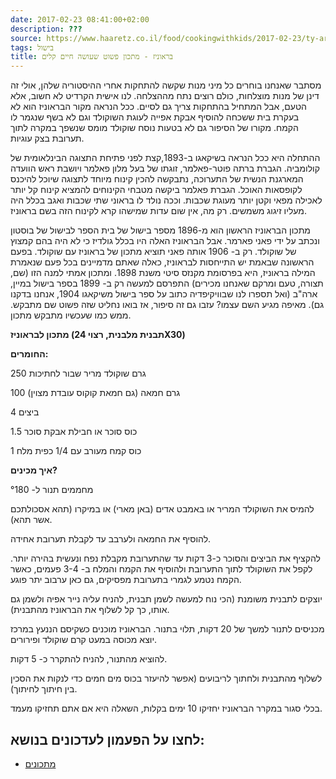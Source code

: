 ```yaml
---
date: 2017-02-23 08:41:00+02:00
description: ???
source: https://www.haaretz.co.il/food/cookingwithkids/2017-02-23/ty-article/0000017f-f8d0-d044-adff-fbf9572a0000
tags: בישול
title: בראוניז - מתכון פשוט שעושה חיים קלים
---
```


מסתבר שאנחנו בוחרים כל מיני מנות שקשה להתחקות אחרי ההיסטוריה שלהן, אולי זה דינן של מנות מוצלחות, כולם רוצים נתח מההצלחה. לנו אישית הקרדיט לא חשוב, אלא הטעם, אבל המתחיל בהתחקות צריך גם לסיים. ככל הנראה מקור הבראוניז הוא לא בעקרת בית ששכחה להוסיף אבקת אפייה לעוגת השוקולד וגם לא בשף שנגמר לו הקמח. מקורו של הסיפור גם לא בטעות נוסח שוקולד מומס שנשפך במקרה לתוך תערובת בצק עוגיות.

ההתחלה היא ככל הנראה בשיקאגו ב-1893,קצת לפני פתיחת התצוגה הבינלאומית של קולומביה. הגברת ברתה פוטר-פאלמר, זוגתו של בעל מלון פאלמר ויושבת ראש הוועדה המארגנת הנשית של התערוכה, נתבקשה להכין קינוח מיוחד לתצוגה שיוכל להיכנס לקופסאות האוכל. הגברת פאלמר ביקשה מטבחי הקינוחים להמציא קינוח קל יותר לאכילה מפאי וקטן יותר מעוגת שכבות. וככה נולד לו בראוני שתי שכבות ואגב בכלל היה מעליו זיגוג משמשים. רק מה, אין שום עדות שמישהו קרא לקינוח הזה בשם בראוניז.

מתכון הבראוניז הראשון הוא מ-1896 מספר בישול של בית הספר לבישול של בוסטון ונכתב על ידי פאני פארמר. אבל הבראוניז האלה היו בכלל גולדיז כי לא היה בהם קמצוץ של שוקולד. רק ב- 1906 אותה פאני תוציא מתכון של בראוניז עם שוקולד. בפעם הראשונה שבאמת יש התייחסות לבראוניז, כאלה שאתם מדמיינים בכל פעם שנאמרת המילה בראוניז, היא בפרסומת מקנזס סיטי משנת 1898. ומתכון אמתי למנה הזו (שם, תצורה, טעם ומרקם שאנחנו מכירים) התפרסם למעשה רק ב- 1899 בספר בישול במיין, ארה"ב (ואל תספרו לנו שבוויקיפדיה כתוב על ספר בישול משיקאגו 1904, אנחנו בדקנו גם). מאיפה מגיע השם עצמו? עזבו גם זה סיפור, אז בואו נחליט שזה פשוט שם מתבקש. ממש כמו שעכשיו מתבקש מתכון.

**מתכון לבראוניז (תבנית מלבנית, רצוי 24X30)**

**החומרים:**

250 גרם שוקולד מריר שבור לחתיכות

100 גרם חמאה (גם חמאת קוקוס עובדת מצוין)

4 ביצים

1.5 כוס סוכר או חבילת אבקת סוכר

1 כוס קמח מעורב עם 1/4 כפית מלח

**איך מכינים?**

מחממים תנור ל- °180

להמיס את השוקולד המריר או באמבט אדים (באן מארי) או במיקרו (תהא אסכולתכם אשר תהא).

להוסיף את החמאה ולערבב עד לקבלת תערובת אחידה.

להקציף את הביצים והסוכר כ-3 דקות עד שהתערובת מקבלת נפח ונעשית בהירה יותר. לקפל את השוקולד לתוך התערובת ולהוסיף את הקמח והמלח ב- 3-4 פעמים, כאשר הקמח נטמע לגמרי בתערובת מפסיקים, גם כאן ערבוב יתר פוגע.

יוצקים לתבנית משומנת (הכי נוח למעשה לשמן תבנית, להניח עליה נייר אפיה ולשמן גם אותו, כך קל לשלוף את הבראוניז מהתבנית).

מכניסים לתנור למשך של 20 דקות, תלוי בתנור. הבראוניז מוכנים כשקיסם הננעץ במרכז יוצא מכוסה במעט קרם שוקולד ופירורים.

להוציא מהתנור, להניח להתקרר כ- 5 דקות.

לשלוף מהתבנית ולחתוך לריבועים (אפשר להיעזר בכוס מים חמים כדי לנקות את הסכין בין חיתוך לחיתוך).

בכלי סגור במקרר הבראוניז יחזיקו 10 ימים בקלות, השאלה היא אם אתם תחזיקו מעמד.

לחצו על הפעמון לעדכונים בנושא:
------------------------------

* [מתכונים](/ty-tag/recipes-0000017f-da28-dea8-a77f-de6a4ba50000)